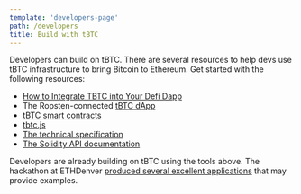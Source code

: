 ```yaml
---
template: 'developers-page'
path: /developers
title: Build with tBTC
---
```

Developers can build on tBTC. There are several resources to help devs use tBTC infrastructure to bring Bitcoin to Ethereum. Get started with the following resources:

- [How to Integrate TBTC into Your Defi Dapp](/developers/how-to-integrate-tbtc-into-your-defi-dapp)
- The Ropsten-connected [tBTC dApp](http://dapp.test.tbtc.network/)
- [tBTC smart contracts](https://github.com/keep-network/tbtc)
- [tbtc.js](https://github.com/keep-network/tbtc.js)
- [The technical specification](http://docs.keep.network/tbtc/)
- [The Solidity API documentation](http://docs.keep.network/tbtc/solidity/)

Developers are already building on tBTC using the tools above. The hackathon at ETHDenver [produced several excellent applications](https://blog.keep.network/bitcoin-earn-wins-ethdenver-tbtc-hackathon-prize-5233ce805468) that may provide examples.
